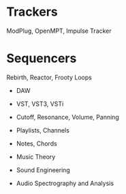 # Trackers
ModPlug, OpenMPT, Impulse Tracker
# Sequencers
Rebirth, Reactor, Frooty Loops

- DAW
- VST, VST3, VSTi
- Cutoff, Resonance, Volume, Panning
- Playlists, Channels
- Notes, Chords

- Music Theory
- Sound Engineering
- Audio Spectrography and Analysis